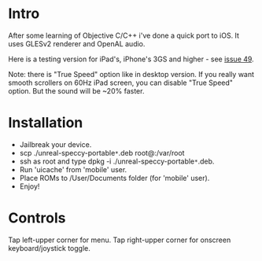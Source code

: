 # Intro #
After some learning of Objective C/C++ i've done a quick port to iOS.
It uses GLESv2 renderer and OpenAL audio.

Here is a testing version for iPad's, iPhone's 3GS and higher - see [issue 49](https://code.google.com/p/unrealspeccyp/issues/detail?id=49).

Note: there is "True Speed" option like in desktop version. If you really want smooth scrollers on 60Hz iPad screen, you can disable "True Speed" option. But the sound will be ~20% faster.

# Installation #
  * Jailbreak your device.
  * scp ./unreal-speccy-portable`*`.deb root@<iphone ip>:/var/root
  * ssh as root and type dpkg -i ./unreal-speccy-portable`*`.deb.
  * Run 'uicache' from 'mobile' user.
  * Place ROMs to /User/Documents folder (for 'mobile' user).
  * Enjoy!

# Controls #
Tap left-upper corner for menu.
Tap right-upper corner for onscreen keyboard/joystick toggle.
